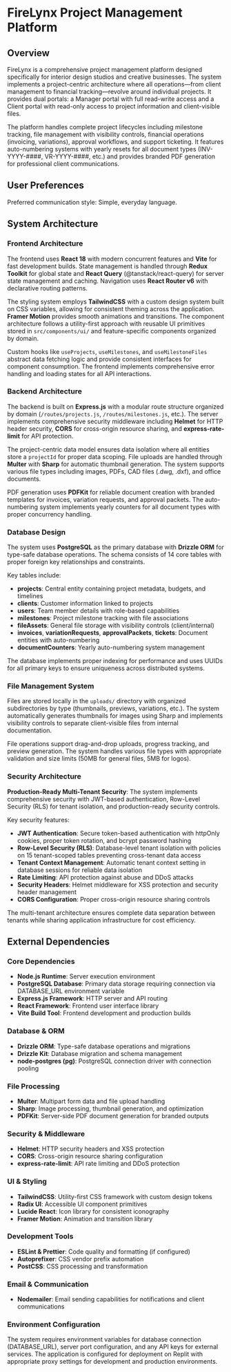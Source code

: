 # FireLynx Project Management Platform

## Overview

FireLynx is a comprehensive project management platform designed specifically for interior design studios and creative businesses. The system implements a project-centric architecture where all operations—from client management to financial tracking—revolve around individual projects. It provides dual portals: a Manager portal with full read-write access and a Client portal with read-only access to project information and client-visible files.

The platform handles complete project lifecycles including milestone tracking, file management with visibility controls, financial operations (invoicing, variations), approval workflows, and support ticketing. It features auto-numbering systems with yearly resets for all document types (INV-YYYY-####, VR-YYYY-####, etc.) and provides branded PDF generation for professional client communications.

## User Preferences

Preferred communication style: Simple, everyday language.

## System Architecture

### Frontend Architecture
The frontend uses **React 18** with modern concurrent features and **Vite** for fast development builds. State management is handled through **Redux Toolkit** for global state and **React Query** (@tanstack/react-query) for server state management and caching. Navigation uses **React Router v6** with declarative routing patterns.

The styling system employs **TailwindCSS** with a custom design system built on CSS variables, allowing for consistent theming across the application. **Framer Motion** provides smooth animations and transitions. The component architecture follows a utility-first approach with reusable UI primitives stored in `src/components/ui/` and feature-specific components organized by domain.

Custom hooks like `useProjects`, `useMilestones`, and `useMilestoneFiles` abstract data fetching logic and provide consistent interfaces for component consumption. The frontend implements comprehensive error handling and loading states for all API interactions.

### Backend Architecture
The backend is built on **Express.js** with a modular route structure organized by domain (`/routes/projects.js`, `/routes/milestones.js`, etc.). The server implements comprehensive security middleware including **Helmet** for HTTP header security, **CORS** for cross-origin resource sharing, and **express-rate-limit** for API protection.

The project-centric data model ensures data isolation where all entities store a `projectId` for proper data scoping. File uploads are handled through **Multer** with **Sharp** for automatic thumbnail generation. The system supports various file types including images, PDFs, CAD files (.dwg, .dxf), and office documents.

PDF generation uses **PDFKit** for reliable document creation with branded templates for invoices, variation requests, and approval packets. The auto-numbering system implements yearly counters for all document types with proper concurrency handling.

### Database Design
The system uses **PostgreSQL** as the primary database with **Drizzle ORM** for type-safe database operations. The schema consists of 14 core tables with proper foreign key relationships and constraints.

Key tables include:
- **projects**: Central entity containing project metadata, budgets, and timelines
- **clients**: Customer information linked to projects
- **users**: Team member details with role-based capabilities
- **milestones**: Project milestone tracking with file associations
- **fileAssets**: General file storage with visibility controls (client/internal)
- **invoices**, **variationRequests**, **approvalPackets**, **tickets**: Document entities with auto-numbering
- **documentCounters**: Yearly auto-numbering system management

The database implements proper indexing for performance and uses UUIDs for all primary keys to ensure uniqueness across distributed systems.

### File Management System
Files are stored locally in the `uploads/` directory with organized subdirectories by type (thumbnails, previews, variations, etc.). The system automatically generates thumbnails for images using Sharp and implements visibility controls to separate client-visible files from internal documentation.

File operations support drag-and-drop uploads, progress tracking, and preview generation. The system handles various file types with appropriate validation and size limits (50MB for general files, 5MB for logos).

### Security Architecture
**Production-Ready Multi-Tenant Security**: The system implements comprehensive security with JWT-based authentication, Row-Level Security (RLS) for tenant isolation, and production-ready security controls.

Key security features:
- **JWT Authentication**: Secure token-based authentication with httpOnly cookies, proper token rotation, and bcrypt password hashing
- **Row-Level Security (RLS)**: Database-level tenant isolation with policies on 15 tenant-scoped tables preventing cross-tenant data access
- **Tenant Context Management**: Automatic tenant context setting in database sessions for reliable data isolation
- **Rate Limiting**: API protection against abuse and DDoS attacks
- **Security Headers**: Helmet middleware for XSS protection and security header management
- **CORS Configuration**: Proper cross-origin resource sharing controls

The multi-tenant architecture ensures complete data separation between tenants while sharing application infrastructure for cost efficiency.

## External Dependencies

### Core Dependencies
- **Node.js Runtime**: Server execution environment
- **PostgreSQL Database**: Primary data storage requiring connection via DATABASE_URL environment variable
- **Express.js Framework**: HTTP server and API routing
- **React Framework**: Frontend user interface library
- **Vite Build Tool**: Frontend development and production builds

### Database & ORM
- **Drizzle ORM**: Type-safe database operations and migrations
- **Drizzle Kit**: Database migration and schema management
- **node-postgres (pg)**: PostgreSQL connection driver with connection pooling

### File Processing
- **Multer**: Multipart form data and file upload handling
- **Sharp**: Image processing, thumbnail generation, and optimization
- **PDFKit**: Server-side PDF document generation for branded outputs

### Security & Middleware
- **Helmet**: HTTP security headers and XSS protection
- **CORS**: Cross-origin resource sharing configuration
- **express-rate-limit**: API rate limiting and DDoS protection

### UI & Styling
- **TailwindCSS**: Utility-first CSS framework with custom design tokens
- **Radix UI**: Accessible UI component primitives
- **Lucide React**: Icon library for consistent iconography
- **Framer Motion**: Animation and transition library

### Development Tools
- **ESLint & Prettier**: Code quality and formatting (if configured)
- **Autoprefixer**: CSS vendor prefix automation
- **PostCSS**: CSS processing and transformation

### Email & Communication
- **Nodemailer**: Email sending capabilities for notifications and client communications

### Environment Configuration
The system requires environment variables for database connection (DATABASE_URL), server port configuration, and any API keys for external services. The application is configured for deployment on Replit with appropriate proxy settings for development and production environments.